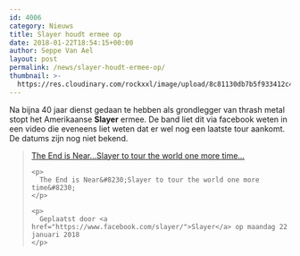 ```yaml
---
id: 4006
category: Nieuws
title: Slayer houdt ermee op
date: 2018-01-22T18:54:15+00:00
author: Seppe Van Ael
layout: post
permalink: /news/slayer-houdt-ermee-op/
thumbnail: >-
  https://res.cloudinary.com/rockxxl/image/upload/8c81130db7b5f933412c4906c30327817f1e1b43.jpg
---
```

Na bijna 40 jaar dienst gedaan te hebben als grondlegger van thrash metal stopt het Amerikaanse **Slayer** ermee. De band liet dit via facebook weten in een video die eveneens liet weten dat er wel nog een laatste tour aankomt. De datums zijn nog niet bekend.

<div id="fb-root">
</div>



<div class="fb-video" data-href="https://www.facebook.com/slayer/videos/10155906076635390/?hc_ref=ARTnIGmNTfwAoUijLEoey83VQNhBkMM16umiHbYBgHu4I_F0r-WZG1FK520QbkOpRhQ" data-width="500">
  <blockquote cite="https://www.facebook.com/slayer/videos/10155906076635390/" class="fb-xfbml-parse-ignore">
    <p>
      <a href="https://www.facebook.com/slayer/videos/10155906076635390/">The End is Near&#8230;Slayer to tour the world one more time&#8230;</a>
    </p>
    
    <p>
      The End is Near&#8230;Slayer to tour the world one more time&#8230;
    </p>
    
    <p>
      Geplaatst door <a href="https://www.facebook.com/slayer/">Slayer</a> op maandag 22 januari 2018
    </p>
  </blockquote>
</div>